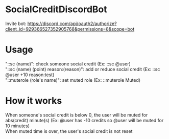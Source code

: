 # SocialCreditDiscordBot
Invite bot: https://discord.com/api/oauth2/authorize?client_id=929366527352905768&permissions=8&scope=bot
# Usage
"::sc (name)": check someone social credit (Ex: ::sc @user)<br>
"::sc (name) (point) reason:(reason)": add or reduce social credit (Ex: ::sc @user +10 reason:test)<br>
"::muterole (role's name)": set muted role (Ex: ::muterole Muted)<br>
# How it works
When someone's social credit is below 0, the user will be muted for abs(credit) minute(s) (Ex: @user has -10 credits so @user will be muted for 10 minutes)<br>
When muted time is over, the user's social credit is not reset
